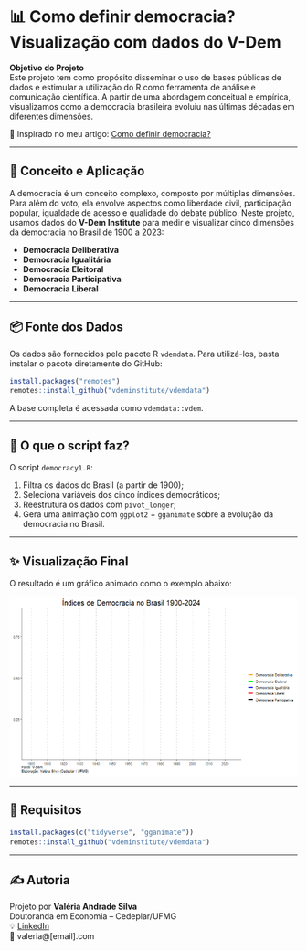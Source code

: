 
# 📊 Como definir democracia? Visualização com dados do V-Dem

**Objetivo do Projeto**  
Este projeto tem como propósito disseminar o uso de bases públicas de dados e estimular a utilização do R como ferramenta de análise e comunicação científica. A partir de uma abordagem conceitual e empírica, visualizamos como a democracia brasileira evoluiu nas últimas décadas em diferentes dimensões.

📖 Inspirado no meu artigo: [Como definir democracia?](https://medium.com/@valeria_silva/como-definir-democracia-9fc958cc0eac)

---

## 🧠 Conceito e Aplicação

A democracia é um conceito complexo, composto por múltiplas dimensões. Para além do voto, ela envolve aspectos como liberdade civil, participação popular, igualdade de acesso e qualidade do debate público. Neste projeto, usamos dados do **V-Dem Institute** para medir e visualizar cinco dimensões da democracia no Brasil de 1900 a 2023:

- **Democracia Deliberativa**
- **Democracia Igualitária**
- **Democracia Eleitoral**
- **Democracia Participativa**
- **Democracia Liberal**

---

## 📦 Fonte dos Dados

Os dados são fornecidos pelo pacote R `vdemdata`. Para utilizá-los, basta instalar o pacote diretamente do GitHub:

```r
install.packages("remotes")
remotes::install_github("vdeminstitute/vdemdata")
```

A base completa é acessada como `vdemdata::vdem`.

---

## 📜 O que o script faz?

O script `democracy1.R`:

1. Filtra os dados do Brasil (a partir de 1900);
2. Seleciona variáveis dos cinco índices democráticos;
3. Reestrutura os dados com `pivot_longer`;
4. Gera uma animação com `ggplot2` + `gganimate` sobre a evolução da democracia no Brasil.

---

## ✨ Visualização Final

O resultado é um gráfico animado como o exemplo abaixo:

![Exemplo de visualização](gif_democracia3.gif)

---

## 🧰 Requisitos

```r
install.packages(c("tidyverse", "gganimate"))
remotes::install_github("vdeminstitute/vdemdata")
```

---

## ✍️ Autoria

Projeto por **Valéria Andrade Silva**  
Doutoranda em Economia – Cedeplar/UFMG  
💡 [LinkedIn](https://linkedin.com/in/seuperfil)  
📧 valeria@[email].com
